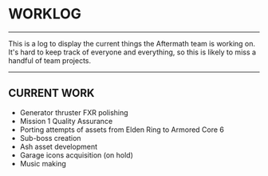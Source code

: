 # WORKLOG
---

This is a log to display the current things the Aftermath team is working on.  
It's hard to keep track of everyone and everything, so this is likely to miss a handful of team projects.  

---

## CURRENT WORK
- Generator thruster FXR polishing
- Mission 1 Quality Assurance 
- Porting attempts of assets from Elden Ring to Armored Core 6
- Sub-boss creation
- Ash asset development
- Garage icons acquisition (on hold)
- Music making

